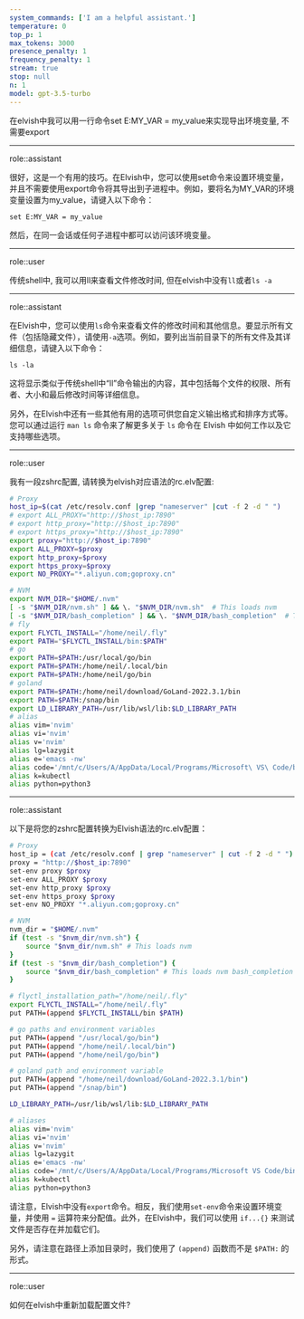 ```yaml
---
system_commands: ['I am a helpful assistant.']
temperature: 0
top_p: 1
max_tokens: 3000
presence_penalty: 1
frequency_penalty: 1
stream: true
stop: null
n: 1
model: gpt-3.5-turbo
---
```


在elvish中我可以用一行命令set E:MY_VAR = my_value来实现导出环境变量, 不需要export

<hr class="__chatgpt_plugin">

role::assistant

很好，这是一个有用的技巧。在Elvish中，您可以使用set命令来设置环境变量，并且不需要使用export命令将其导出到子进程中。例如，要将名为MY_VAR的环境变量设置为my_value，请键入以下命令：

```
set E:MY_VAR = my_value
```

然后，在同一会话或任何子进程中都可以访问该环境变量。

<hr class="__chatgpt_plugin">

role::user

传统shell中, 我可以用ll来查看文件修改时间, 但在elvish中没有`ll`或者`ls -a`

<hr class="__chatgpt_plugin">

role::assistant

在Elvish中，您可以使用`ls`命令来查看文件的修改时间和其他信息。要显示所有文件（包括隐藏文件），请使用`-a`选项。例如，要列出当前目录下的所有文件及其详细信息，请键入以下命令：

```
ls -la
```

这将显示类似于传统shell中“ll”命令输出的内容，其中包括每个文件的权限、所有者、大小和最后修改时间等详细信息。

另外，在Elvish中还有一些其他有用的选项可供您自定义输出格式和排序方式等。您可以通过运行 `man ls` 命令来了解更多关于 `ls` 命令在 Elvish 中如何工作以及它支持哪些选项。

<hr class="__chatgpt_plugin">

role::user

我有一段zshrc配置, 请转换为elvish对应语法的rc.elv配置:
```bash
# Proxy
host_ip=$(cat /etc/resolv.conf |grep "nameserver" |cut -f 2 -d " ")
# export ALL_PROXY="http://$host_ip:7890"
# export http_proxy="http://$host_ip:7890"
# export https_proxy="http://$host_ip:7890"
export proxy="http://$host_ip:7890"
export ALL_PROXY=$proxy
export http_proxy=$proxy
export https_proxy=$proxy
export NO_PROXY="*.aliyun.com;goproxy.cn"

# NVM
export NVM_DIR="$HOME/.nvm"
[ -s "$NVM_DIR/nvm.sh" ] && \. "$NVM_DIR/nvm.sh"  # This loads nvm
[ -s "$NVM_DIR/bash_completion" ] && \. "$NVM_DIR/bash_completion"  # This loads nvm bash_completion
# fly
export FLYCTL_INSTALL="/home/neil/.fly"
export PATH="$FLYCTL_INSTALL/bin:$PATH"
# go
export PATH=$PATH:/usr/local/go/bin
export PATH=$PATH:/home/neil/.local/bin
export PATH=$PATH:/home/neil/go/bin
# goland
export PATH=$PATH:/home/neil/download/GoLand-2022.3.1/bin
export PATH=$PATH:/snap/bin
export LD_LIBRARY_PATH=/usr/lib/wsl/lib:$LD_LIBRARY_PATH
# alias
alias vim='nvim'
alias vi='nvim'
alias v='nvim'
alias lg=lazygit
alias e='emacs -nw'
alias code='/mnt/c/Users/A/AppData/Local/Programs/Microsoft\ VS\ Code/bin/code'
alias k=kubectl
alias python=python3
```


<hr class="__chatgpt_plugin">

role::assistant

以下是将您的zshrc配置转换为Elvish语法的rc.elv配置：

```bash
# Proxy
host_ip = (cat /etc/resolv.conf | grep "nameserver" | cut -f 2 -d " ")
proxy = "http://$host_ip:7890"
set-env proxy $proxy
set-env ALL_PROXY $proxy
set-env http_proxy $proxy
set-env https_proxy $proxy
set-env NO_PROXY "*.aliyun.com;goproxy.cn"

# NVM
nvm_dir = "$HOME/.nvm"
if (test -s "$nvm_dir/nvm.sh") {
    source "$nvm_dir/nvm.sh" # This loads nvm 
}
if (test -s "$nvm_dir/bash_completion") {
    source "$nvm_dir/bash_completion" # This loads nvm bash_completion 
}

# flyctl_installation_path="/home/neil/.fly"
export FLYCTL_INSTALL="/home/neil/.fly"
put PATH=(append $FLYCTL_INSTALL/bin $PATH)

# go paths and environment variables 
put PATH=(append "/usr/local/go/bin")
put PATH=(append "/home/neil/.local/bin")
put PATH=(append "/home/neil/go/bin")

# goland path and environment variable 
put PATH=(append "/home/neil/download/GoLand-2022.3.1/bin")
put PATH=(append "/snap/bin")

LD_LIBRARY_PATH=/usr/lib/wsl/lib:$LD_LIBRARY_PATH

# aliases 
alias vim='nvim'
alias vi='nvim'
alias v='nvim'
alias lg=lazygit
alias e='emacs -nw'
alias code='/mnt/c/Users/A/AppData/Local/Programs/Microsoft VS Code/bin/code'
alias k=kubectl
alias python=python3

```

请注意，Elvish中没有`export`命令。相反，我们使用`set-env`命令来设置环境变量，并使用 `=` 运算符来分配值。此外，在Elvish中，我们可以使用 `if...{}` 来测试文件是否存在并加载它们。

另外，请注意在路径上添加目录时，我们使用了 `(append)` 函数而不是 `$PATH:` 的形式。

<hr class="__chatgpt_plugin">

role::user

如何在elvish中重新加载配置文件?